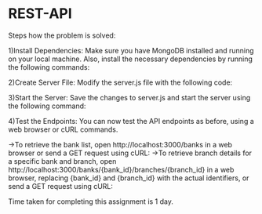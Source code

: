 # REST-API
Steps how the problem is solved:


1)Install Dependencies:
Make sure you have MongoDB installed and running on your local machine. Also, install the necessary dependencies by running the following commands:

2)Create Server File:
Modify the server.js file with the following code:

3)Start the Server:
Save the changes to server.js and start the server using the following command:

4)Test the Endpoints:
You can now test the API endpoints as before, using a web browser or cURL commands.

   ->To retrieve the bank list, open http://localhost:3000/banks in a web browser or send a GET request using cURL:
   ->To retrieve branch details for a specific bank and branch, open http://localhost:3000/banks/{bank_id}/branches/{branch_id} in a web browser, replacing {bank_id}      and {branch_id} with the actual identifiers, or send a GET request using cURL:


Time taken for completing this assignment is 1 day.
